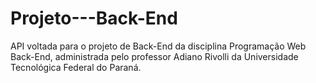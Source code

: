 # Projeto---Back-End

API voltada para o projeto de Back-End da disciplina Programação Web Back-End, administrada pelo professor Adiano Rivolli da Universidade Tecnológica Federal do Paraná.

